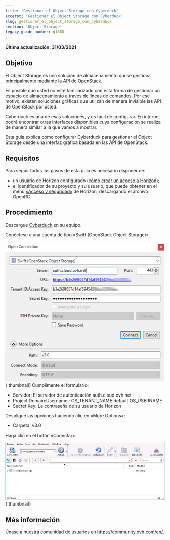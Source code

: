 ```yaml
---
title: 'Gestionar el Object Storage con Cyberduck'
excerpt: 'Gestionar el Object Storage con Cyberduck'
slug: gestionar_el_object_storage_con_cyberduck
section: 'Object Storage'
legacy_guide_number: g1868
---
```


**Última actualización: 31/03/2021**

## Objetivo

El Object Storage es una solución de almacenamiento qui se gestiona principalmente mediante la API de OpenStack. 

Es posible que usted no esté familiarizado con esta forma de gestionar un espacio de almacenamiento a través de líneas de comandos. Por ese motivo, existen soluciones gráficas que utilizan de manera invisible las API de OpenStack por usted.

Cyberduck es una de esas soluciones, y es fácil de configurar. En internet podrá encontrar otras interfaces disponibles cuya configuración se realiza de manera similar a la que vamos a mostrar.

Esta guía explica cómo configurar Cyberduck para gestionar el Object Storage desde una interfaz gráfica basada en las API de OpenStack.

## Requisitos

Para seguir todos los pasos de esta guía es necesario disponer de:

- un usuario de Horizon configurado ([cómo crear un acceso a Horizon](https://docs.ovh.com/es/public-cloud/crear_un_acceso_a_horizon/));
- el identificador de su proyecto y su usuario, que puede obtener en el menú [«Acceso y seguridad»](https://docs.ovh.com/es/public-cloud/acceso_y_seguridad_en_horizon/) de Horizon, descargando el archivo OpenRC.

## Procedimiento

Descargue [Cyberduck](https://cyberduck.io/) en su equipo.

Conéctese a una cuenta de tipo «Swift (OpenStack Object Storage)».

![objectstorage-cyberduck](images/v3.0.png){.thumbnail}
Cumplimente el formulario:

- Servidor: El servidor de autenticación auth.cloud.ovh.net
- Project:Domain:Username : OS_TENANT_NAME:default:OS_USERNAME
- Secret Key: La contraseña de su usuario de Horizon

Despligue las opciones haciendo clic en «More Options»:

- Carpeta: v3.0

Haga clic en el botón «Conectar».

![objectstorage-cyberduck](images/img_2756.jpg){.thumbnail}

## Más información

Únase a nuestra comunidad de usuarios en <https://community.ovh.com/en/>.
